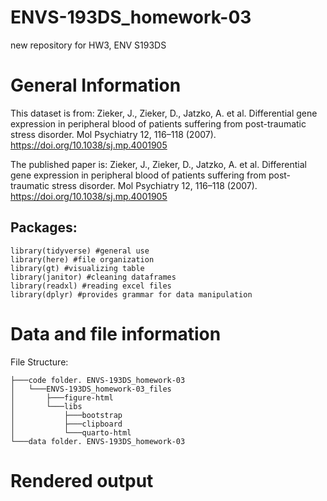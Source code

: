 # ENVS-193DS_homework-03

new repository for HW3, ENV S193DS

# General Information

This dataset is from: Zieker, J., Zieker, D., Jatzko, A. et al. Differential gene expression in peripheral blood of patients suffering from post-traumatic stress disorder. Mol Psychiatry 12, 116–118 (2007). <https://doi.org/10.1038/sj.mp.4001905>

The published paper is: Zieker, J., Zieker, D., Jatzko, A. et al. Differential gene expression in peripheral blood of patients suffering from post-traumatic stress disorder. Mol Psychiatry 12, 116–118 (2007). <https://doi.org/10.1038/sj.mp.4001905>

## Packages:

```{r, message=FALSE, warning=FALSE}
library(tidyverse) #general use
library(here) #file organization
library(gt) #visualizing table
library(janitor) #cleaning dataframes
library(readxl) #reading excel files
library(dplyr) #provides grammar for data manipulation
```

# Data and file information

File Structure:

```{r}
├───code folder. ENVS-193DS_homework-03
│   └───ENVS-193DS_homework-03_files
│       ├───figure-html
│       └───libs
│           ├───bootstrap
│           ├───clipboard
│           └───quarto-html
└───data folder. ENVS-193DS_homework-03
```

# Rendered output
